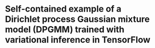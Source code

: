 # Self-contained example of a Dirichlet process Gaussian mixture model (DPGMM) trained with variational inference in TensorFlow
